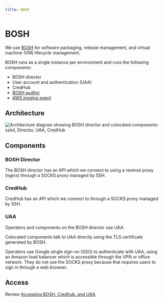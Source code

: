 ```yaml
---
title: BOSH
---
```


# BOSH

We use [BOSH](https://bosh.io/) for software packaging, release management, and
virtual machine (VM) lifecycle management.

BOSH runs as a single instance per environment and runs the following
components:

- BOSH director
- User account and authentication (UAA)
- CredHub
- [BOSH auditor](/monitoring_alerting/audit/)
- [AWS logging agent](/monitoring_alerting/audit/)

## Architecture

![Architecture diagram showing BOSH director and colocated components: sshd, Director, UAA, CredHub](/diagrams/bosh.svg)

## Components

### BOSH Director

The BOSH director has an API which we connect to using a reverse proxy (nginx)
through a SOCKS proxy managed by SSH.

### CredHub

CredHub has an API which we connect to through a SOCKS proxy managed by SSH.

### UAA

Operators and components on the BOSH director use UAA.

Colocated components talk to UAA directly using the TLS certificate generated by BOSH.

Operators use Google single sign-on (SSO) to authenticate with UAA, using an Amazon
load balancer which is accessible through the VPN or office network.
They do not use the SOCKS proxy because that requires users to sign in through a web browser.

## Access

Review [Accessing BOSH, Credhub, and UAA](/guides/Connecting_to_Concourse_CredHub_and_BOSH).
